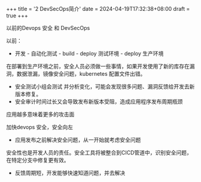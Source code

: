 +++
title = '2 DevSecOps简介'
date = 2024-04-19T17:32:38+08:00
draft = true
+++

以前的Devops 安全 和 DevSecOps

以前：

+ 开发 - 自动化测试 - build - deploy 测试环境 -  deploy 生产环境

在部署到生产环境之前，安全人员必须做一些事情，如果开发使用了新的库存在漏洞，数据泄漏，镜像安全问题，kubernetes 配置文件出错。

+ 安全测试小组会测试 并分析变化，可能会发现很多问题、漏洞反馈给开发去新版本修复。
+ 安全审计时间过长又会导致发布新版本受阻，造成应用程序发布周期瓶颈

应用越多意味着更多的攻击面



加快devops 安全，安全向左

+ 应用发布之前解决安全问题，从一开始就考虑安全问题

安全性也是开发人员的责任。安全工具将被整合到CICD管道中，识别安全问题，在特定分支中修复更有效。

+ 反馈周期短，开发能够快速知道问题，并去解决
